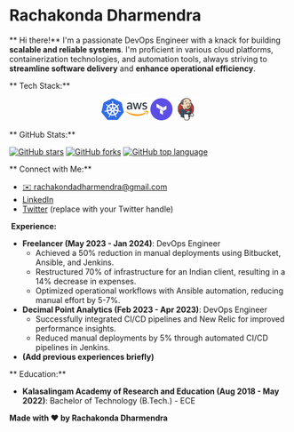 # Rachakonda Dharmendra

** Hi there!** I'm a passionate DevOps Engineer with a knack for building **scalable and reliable systems**. I'm proficient in various cloud platforms, containerization technologies, and automation tools, always striving to **streamline software delivery** and **enhance operational efficiency**.

** Tech Stack:**

<div align="center">
  <img src="./DevOps_Icons/kubernetes.png" alt="Kubernetes" title="Kubernetes" width="40" height="40" />
  <img src="./DevOps_Icons/aws.png" alt="AWS" title="AWS" width="40" height="40" />
  <img src="./DevOps_Icons/terraform.png" alt="Terraform" title="Terraform" width="40" height="40" />
  <img src="./DevOps_Icons/jenkins.png" alt="Jenkins" title="Jenkins" width="40" height="40" />
  </div>

** GitHub Stats:**

[![GitHub stars](https://img.shields.io/github/stars/rachakondadharmendra?style=flat-square)](https://github.com/rachakondadharmendra)
[![GitHub forks](https://img.shields.io/github/forks/rachakondadharmendra?style=flat-square)](https://github.com/rachakondadharmendra)
[![GitHub top language](https://img.shields.io/github/languages/top/rachakondadharmendra?style=flat-square)](https://github.com/rachakondadharmendra)

** Connect with Me:**

<ul>
  <li><a href="mailto:rachakondadharmendra@gmail.com">✉️ rachakondadharmendra@gmail.com</a></li>
  <li><a href="https://www.linkedin.com/in/rachakonda-dharmendra/"> LinkedIn</a></li>
  <li><a href="https://twitter.com/yourtwitterhandle"> Twitter</a> (replace with your Twitter handle)</li>
</ul>

**‍ Experience:**

* **Freelancer (May 2023 - Jan 2024)**: DevOps Engineer
  * Achieved a 50% reduction in manual deployments using Bitbucket, Ansible, and Jenkins.
  * Restructured 70% of infrastructure for an Indian client, resulting in a 14% decrease in expenses.
  * Optimized operational workflows with Ansible automation, reducing manual effort by 5-7%.
* **Decimal Point Analytics (Feb 2023 - Apr 2023)**: DevOps Engineer
  * Successfully integrated CI/CD pipelines and New Relic for improved performance insights.
  * Reduced manual deployments by 5% through automated CI/CD pipelines in Jenkins.
* **(Add previous experiences briefly)**

** Education:**

* **Kalasalingam Academy of Research and Education (Aug 2018 - May 2022)**: Bachelor of Technology (B.Tech.) - ECE

**Made with ❤️ by Rachakonda Dharmendra**
